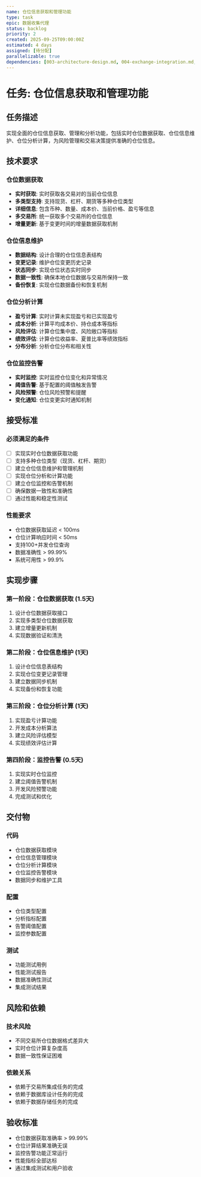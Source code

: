 ```yaml
---
name: 仓位信息获取和管理功能
type: task
epic: 数据收集代理
status: backlog
priority: 2
created: 2025-09-25T09:00:00Z
estimated: 4 days
assigned: [待分配]
parallelizable: true
dependencies: [003-architecture-design.md, 004-exchange-integration.md, 008-database-design.md]
---
```


# 任务: 仓位信息获取和管理功能

## 任务描述
实现全面的仓位信息获取、管理和分析功能，包括实时仓位数据获取、仓位信息维护、仓位分析计算，为风险管理和交易决策提供准确的仓位信息。

## 技术要求

### 仓位数据获取
- **实时获取**: 实时获取各交易对的当前仓位信息
- **多类型支持**: 支持现货、杠杆、期货等多种仓位类型
- **详细信息**: 包含币种、数量、成本价、当前价格、盈亏等信息
- **多交易所**: 统一获取多个交易所的仓位信息
- **增量更新**: 基于变更时间的增量数据获取机制

### 仓位信息维护
- **数据结构**: 设计合理的仓位信息表结构
- **变更记录**: 维护仓位变更历史记录
- **状态同步**: 实现仓位状态实时同步
- **数据一致性**: 确保本地仓位数据与交易所保持一致
- **备份恢复**: 实现仓位数据备份和恢复机制

### 仓位分析计算
- **盈亏计算**: 实时计算未实现盈亏和已实现盈亏
- **成本分析**: 计算平均成本价、持仓成本等指标
- **风险评估**: 计算仓位集中度、风险敞口等指标
- **绩效评估**: 计算仓位收益率、夏普比率等绩效指标
- **分布分析**: 分析仓位分布和相关性

### 仓位监控告警
- **实时监控**: 实时监控仓位变化和异常情况
- **阈值告警**: 基于配置的阈值触发告警
- **风险预警**: 仓位风险预警和提醒
- **变化通知**: 仓位变更实时通知机制

## 接受标准

### 必须满足的条件
- [ ] 实现实时仓位数据获取功能
- [ ] 支持多种仓位类型（现货、杠杆、期货）
- [ ] 建立仓位信息维护和管理机制
- [ ] 实现仓位分析和计算功能
- [ ] 建立仓位监控和告警机制
- [ ] 确保数据一致性和准确性
- [ ] 通过性能和稳定性测试

### 性能要求
- 仓位数据获取延迟 < 100ms
- 仓位计算响应时间 < 50ms
- 支持100+并发仓位查询
- 数据准确性 > 99.99%
- 系统可用性 > 99.9%

## 实现步骤

### 第一阶段：仓位数据获取 (1.5天)
1. 设计仓位数据获取接口
2. 实现多类型仓位数据获取
3. 建立增量更新机制
4. 实现数据验证和清洗

### 第二阶段：仓位信息维护 (1天)
1. 设计仓位信息表结构
2. 实现仓位变更记录管理
3. 建立数据同步机制
4. 实现备份和恢复功能

### 第三阶段：仓位分析计算 (1天)
1. 实现盈亏计算功能
2. 开发成本分析算法
3. 建立风险评估模型
4. 实现绩效评估计算

### 第四阶段：监控告警 (0.5天)
1. 实现实时仓位监控
2. 建立阈值告警机制
3. 开发风险预警功能
4. 完成测试和优化

## 交付物

### 代码
- 仓位数据获取模块
- 仓位信息管理模块
- 仓位分析计算模块
- 仓位监控告警模块
- 数据同步和维护工具

### 配置
- 仓位类型配置
- 分析指标配置
- 告警阈值配置
- 监控参数配置

### 测试
- 功能测试用例
- 性能测试报告
- 数据准确性测试
- 集成测试结果

## 风险和依赖

### 技术风险
- 不同交易所仓位数据格式差异大
- 实时仓位计算复杂度高
- 数据一致性保证困难

### 依赖关系
- 依赖于交易所集成任务的完成
- 依赖于数据库设计任务的完成
- 依赖于数据存储任务的完成

## 验收标准
- 仓位数据获取准确率 > 99.99%
- 仓位计算结果准确无误
- 监控告警功能正常运行
- 性能指标全部达标
- 通过集成测试和用户验收
